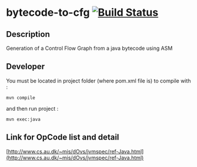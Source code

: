 bytecode-to-cfg [![Build Status](https://travis-ci.org/masterALMA2016/bytecode-to-cfg.svg?branch=master)](https://travis-ci.org/masterALMA2016/bytecode-to-cfg)
===============

Description
-----------
Generation of a Control Flow Graph from a java bytecode using ASM

Developer
---------
You must be located in project folder (where pom.xml file is) 
to compile with :
```
mvn compile
```

and then run project :
```
mvn exec:java
```

Link for OpCode list and detail
-------------------------------
[http://www.cs.au.dk/~mis/dOvs/jvmspec/ref-Java.html](http://www.cs.au.dk/~mis/dOvs/jvmspec/ref-Java.html)
